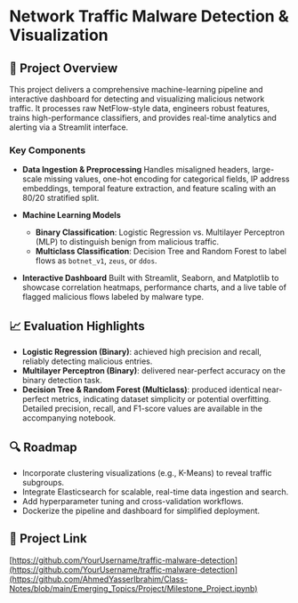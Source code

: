 # Network Traffic Malware Detection & Visualization

## 🚀 Project Overview

This project delivers a comprehensive machine-learning pipeline and interactive dashboard for detecting and visualizing malicious network traffic. It processes raw NetFlow-style data, engineers robust features, trains high-performance classifiers, and provides real-time analytics and alerting via a Streamlit interface.

### Key Components

* **Data Ingestion & Preprocessing**
  Handles misaligned headers, large-scale missing values, one-hot encoding for categorical fields, IP address embeddings, temporal feature extraction, and feature scaling with an 80/20 stratified split.
* **Machine Learning Models**

  * **Binary Classification**: Logistic Regression vs. Multilayer Perceptron (MLP) to distinguish benign from malicious traffic.
  * **Multiclass Classification**: Decision Tree and Random Forest to label flows as `botnet_v1`, `zeus`, or `ddos`.
* **Interactive Dashboard**
  Built with Streamlit, Seaborn, and Matplotlib to showcase correlation heatmaps, performance charts, and a live table of flagged malicious flows labeled by malware type.

## 📈 Evaluation Highlights

* **Logistic Regression (Binary)**: achieved high precision and recall, reliably detecting malicious entries.
* **Multilayer Perceptron (Binary)**: delivered near-perfect accuracy on the binary detection task.
* **Decision Tree & Random Forest (Multiclass)**: produced identical near-perfect metrics, indicating dataset simplicity or potential overfitting.
  Detailed precision, recall, and F1-score values are available in the accompanying notebook.

## 🔍 Roadmap

* Incorporate clustering visualizations (e.g., K-Means) to reveal traffic subgroups.
* Integrate Elasticsearch for scalable, real-time data ingestion and search.
* Add hyperparameter tuning and cross-validation workflows.
* Dockerize the pipeline and dashboard for simplified deployment.

## 🔗 Project Link

[https://github.com/YourUsername/traffic-malware-detection](https://github.com/YourUsername/traffic-malware-detection](https://github.com/AhmedYasserIbrahim/Class-Notes/blob/main/Emerging_Topics/Project/Milestone_Project.ipynb)
